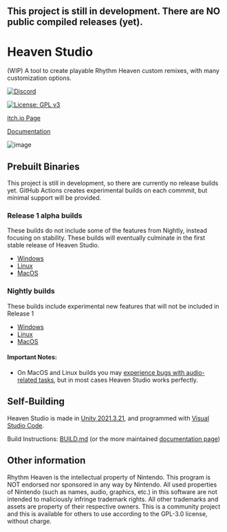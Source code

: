 ## This project is still in development. There are NO public compiled releases (yet).
# Heaven Studio

(WIP) A tool to create playable Rhythm Heaven custom remixes, with many customization options.

<p>
  <a href="https://discord.gg/2kdZ8kFyEN">
    <img src="https://img.shields.io/discord/945450048832040980?color=5865F2&label=Heaven%20Studio&logo=discord&logoColor=white" alt="Discord">
  </a>
</p>

[![License: GPL v3](https://img.shields.io/badge/License-GPLv3-blue.svg)](https://www.gnu.org/licenses/gpl-3.0)

[itch.io Page](https://rheavenstudio.itch.io/heaven-studio)

[Documentation](https://rheavenstudio.github.io/)

![image](https://github.com/RHeavenStudio/HeavenStudio/assets/43734252/c32ef9a3-2fd1-40df-b088-968950b2adab)



## Prebuilt Binaries
This project is still in development, so there are currently no release builds yet. GitHub Actions creates experimental builds on each commmit, but minimal support will be provided.

### Release 1 alpha builds
These builds do not include some of the features from Nightly, instead focusing on stability. These builds will eventually culminate in the first stable release of Heaven Studio.
- [Windows](https://nightly.link/RHeavenStudio/HeavenStudio/workflows/build/release_1/StandaloneWindows64-build.zip)
- [Linux](https://nightly.link/RHeavenStudio/HeavenStudio/workflows/build/release_1/StandaloneLinux64-build.zip)
- [MacOS](https://nightly.link/RHeavenStudio/HeavenStudio/workflows/build/release_1/StandaloneOSX-build.zip)

### Nightly builds
These builds include experimental new features that will not be included in Release 1
- [Windows](https://nightly.link/RHeavenStudio/HeavenStudio/workflows/build/master/StandaloneWindows64-build.zip)
- [Linux](https://nightly.link/RHeavenStudio/HeavenStudio/workflows/build/master/StandaloneLinux64-build.zip)
- [MacOS](https://nightly.link/RHeavenStudio/HeavenStudio/workflows/build/master/StandaloneOSX-build.zip)


#### Important Notes:
- On MacOS and Linux builds you may [experience bugs with audio-related tasks](https://github.com/RHeavenStudio/HeavenStudio/issues/72), but in most cases Heaven Studio works perfectly.


## Self-Building

Heaven Studio is made in [Unity 2021.3.21](https://unity.com/releases/editor/whats-new/2021.3.21),
and programmed with [Visual Studio Code](https://code.visualstudio.com/).

Build Instructions: [BUILD.md](https://github.com/megaminerjenny/HeavenStudio/blob/master/BUILD.md) (or the more maintained [documentation page](https://rheavenstudio.github.io/docs-contributing/setup/introduction))

## Other information
Rhythm Heaven is the intellectual property of Nintendo. This program is NOT endorsed nor sponsored in any way by Nintendo. All used properties of Nintendo (such as names, audio, graphics, etc.) in this software are not intended to maliciously infringe trademark rights. All other trademarks and assets are property of their respective owners. This is a community project and this is available for others to use according to the GPL-3.0 license, without charge.

